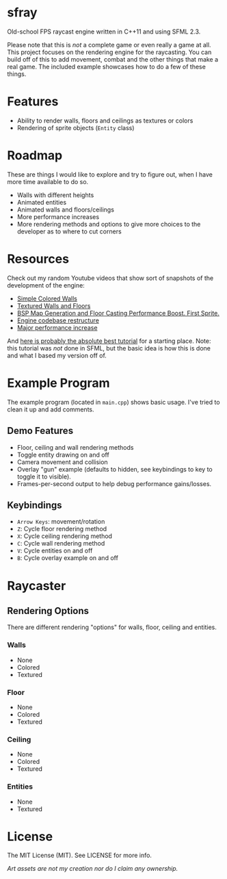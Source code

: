 # sfray
Old-school FPS raycast engine written in C++11 and using SFML 2.3.

Please note that this is _not_ a complete game or even really a game
at all. This project focuses on the rendering engine for the raycasting.
You can build off of this to add movement, combat and the other things
that make a real game. The included example showcases how to do a few
of these things.

# Features

- Ability to render walls, floors and ceilings as textures or colors
- Rendering of sprite objects (`Entity` class)

# Roadmap
These are things I would like to explore and try to figure out, when
I have more time available to do so.

- Walls with different heights
- Animated entities
- Animated walls and floors/ceilings
- More performance increases
- More rendering methods and options to give more choices to the
developer as to where to cut corners

# Resources

Check out my random Youtube videos that show sort of snapshots of the
development of the engine:

- [Simple Colored Walls](https://youtu.be/U3x_njx409E)
- [Textured Walls and Floors](https://youtu.be/DpW7sF1EK_g)
- [BSP Map Generation and Floor Casting Performance Boost. First Sprite.](https://youtu.be/ZMAJb8Aw1-0)
- [Engine codebase restructure](https://youtu.be/NEHo7yX6vns)
- [Major performance increase](https://youtu.be/_0zJWetBIL8)

And [here is probably the absolute best tutorial](http://lodev.org/cgtutor/raycasting.html)
for a starting place. Note: this tutorial was *not* done in SFML, but the
basic idea is how this is done and what I based my version off of.

# Example Program
The example program (located in `main.cpp`) shows basic usage. I've tried to
clean it up and add comments.

## Demo Features

- Floor, ceiling and wall rendering methods
- Toggle entity drawing on and off
- Camera movement and collision
- Overlay "gun" example (defaults to hidden, see keybindings to key to toggle
it to visible).
- Frames-per-second output to help debug performance gains/losses.

## Keybindings

- `Arrow Keys`: movement/rotation
- `Z`: Cycle floor rendering method
- `X`: Cycle ceiling rendering method
- `C`: Cycle wall rendering method
- `V`: Cycle entities on and off
- `B`: Cycle overlay example on and off

# Raycaster

## Rendering Options
There are different rendering "options" for walls, floor, ceiling and entities.

### Walls

- None
- Colored
- Textured

### Floor

- None
- Colored
- Textured

### Ceiling

- None
- Colored
- Textured

### Entities

- None
- Textured

# License
The MIT License (MIT). See LICENSE for more info.

*Art assets are not my creation nor do I claim any ownership.*